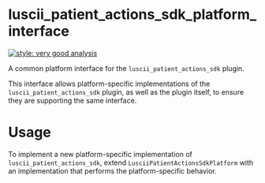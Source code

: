 # luscii_patient_actions_sdk_platform_interface

[![style: very good analysis][very_good_analysis_badge]][very_good_analysis_link]

A common platform interface for the `luscii_patient_actions_sdk` plugin.

This interface allows platform-specific implementations of the `luscii_patient_actions_sdk` plugin, as well as the plugin itself, to ensure they are supporting the same interface.

# Usage

To implement a new platform-specific implementation of `luscii_patient_actions_sdk`, extend `LusciiPatientActionsSdkPlatform` with an implementation that performs the platform-specific behavior.

[very_good_analysis_badge]: https://img.shields.io/badge/style-very_good_analysis-B22C89.svg
[very_good_analysis_link]: https://pub.dev/packages/very_good_analysis